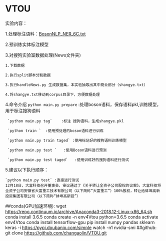 # VTOU
实验内容：  

1.处理标注语料：[BosonNLP_NER_6C.txt](https://bosonnlp.com/resources/BosonNLP_NER_6C.zip)    
    
2.预训练实体标注模型  

3.对搜狗实验室数据处理(News文件夹)  

    1.下载数据  
    
    2.执行split脚本分割数据  
    
    3.执行handleNews.py 生成数据集，本实验抽取出其中商业部分（shangye.txt）  
    
    4.将shangye.txt移动到corpus目录下，方便数据处理  
    

4.命令介绍
     `python main.py prepare` :处理boson语料，保存语料pkl,训练模型，用于标注搜狗语料  
    
     `python main.py tag`    :标注 搜狗语料，生成shangye.pkl  
    
     `python train `  :使用预处理的boson语料进行训练  
    
     `python main.py train taged` :使用标记好的搜狗语料训练模型  
    
     `python main.py test `   :使用Boson语料进行预测  
    
     `python main.py test taged`   :使用训练好的搜狗语料进行测试  
     
5.建议以下执行顺序：  

    `python main.py test` :直接进行测试
    12月18日，大富科技召开董事会，审议通过了《关于转让全资子公司股权的议案》。大富科技将全资子公司安徽省大富重工技术有限公司（以下简称“大富重工”）100%股权，转让给蚌埠高新投资集团有限公司（以下简称“蚌埠高新投”）

##conda(GPU加速环境):
    wget https://repo.continuum.io/archive/Anaconda3-2018.12-Linux-x86_64.sh
    conda install 3.6.5
    conda create -n env4Vtou python=3.6.5
    conda activate env4Vtou
    conda install tensorflow-gpu
    pip install numpy pandas sklearn keras -i https://pypi.doubanio.com/simple
    watch -n1 nvidia-smi
##github:
    git clone https://github.com/changaolin/VTOU.git